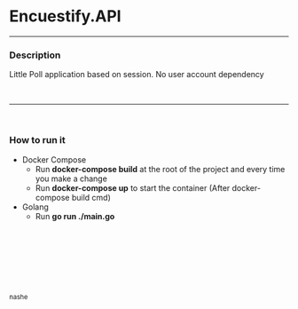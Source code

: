 <h1>Encuestify.API</h1>

<hr>

<h3><b>Description</b></h3>
<p>Little Poll application based on session. No user account dependency</p>
<br>
<hr>
<br>
<h3><b>How to run it</b></h3>

* Docker Compose
    - Run **docker-compose build** at the root of the project and every time you make a change
    - Run **docker-compose up** to start the container (After docker-compose build cmd)
* Golang
    - Run **go run ./main.go**

<br><br><br><br><br><br>

<small>nashe</small>